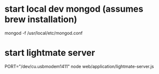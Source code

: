 

# start local dev mongod (assumes brew installation)
mongod -f /usr/local/etc/mongod.conf

# start lightmate server
PORT="/dev/cu.usbmodem1411" node web/application/lightmate-server.js 
